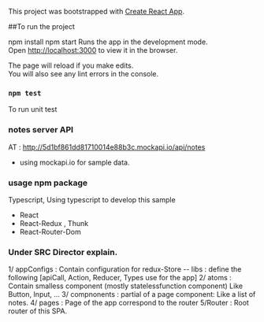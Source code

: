 This project was bootstrapped with [Create React App](https://github.com/facebook/create-react-app).

##To run the project

npm install 
npm start
Runs the app in the development mode.<br>
Open [http://localhost:3000](http://localhost:3000) to view it in the browser.

The page will reload if you make edits.<br>
You will also see any lint errors in the console.

### `npm test`
To run unit test

### notes server API
AT : http://5d1bf861dd81710014e88b3c.mockapi.io/api/notes
- using mockapi.io for sample data.

### usage npm package
Typescript, Using typescript to develop this sample
- React
- React-Redux , Thunk
- React-Router-Dom

### Under SRC Director explain.
1/ appConfigs : Contain configuration for redux-Store
  -- libs : define the following [apiCall, Action, Reducer, Types use for the app]
2/ atoms : 
  Contain smalless component (mostly statelessfunction component) 
  Like Button, Input, ...
3/ compnonents : 
  partial of a page component: Like a list of notes. 
4/ pages : 
  Page of the app correspond to the router
5/Router : 
  Root router of this SPA.
   